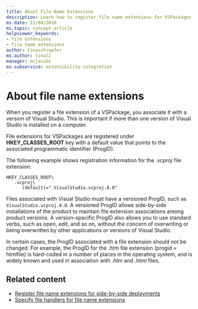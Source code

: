 ```yaml
---
title: About File Name Extensions
description: Learn how to register file name extensions for VSPackages and associate them with a specific version of Visual Studio.
ms.date: 11/04/2016
ms.topic: concept-article
helpviewer_keywords:
- file extensions
- file name extensions
author: tinaschrepfer
ms.author: tinali
manager: mijacobs
ms.subservice: extensibility-integration
---
```

# About file name extensions

When you register a file extension of a VSPackage, you associate it with a version of Visual Studio. This is important if more than one version of Visual Studio is installed on a computer.

 File extensions for VSPackages are registered under **HKEY_CLASSES_ROOT** key with a default value that points to the associated programmatic identifier (ProgID).

 The following example shows registration information for the *.vcproj* file extension:

```
HKEY_CLASSES_ROOT\
   .vcproj\
      (default)=" VisualStudio.vcproj.8.0"
```

 Files associated with Visual Studio must have a versioned ProgID, such as `VisualStudio.vcproj.8.0`. A versioned ProgID allows side-by-side installations of the product to maintain file extension associations among product versions. A version-specific ProgID also allows you to use standard verbs, such as open, edit, and so on, without the concern of overwriting or being overwritten by other applications or versions of Visual Studio.

 In certain cases, the ProgID associated with a file extension should not be changed. For example, the ProgID for the *.htm* file extension (progid = htmlfile) is hard-coded in a number of places in the operating system, and is widely known and used in association with *.htm* and *.html* files.

## Related content
- [Register file name extensions for side-by-side deployments](../extensibility/registering-file-name-extensions-for-side-by-side-deployments.md)
- [Specify file handlers for file name extensions](../extensibility/specifying-file-handlers-for-file-name-extensions.md)
